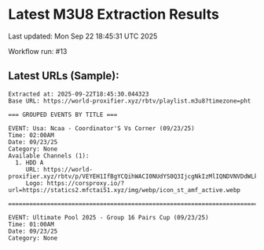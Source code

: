 # Latest M3U8 Extraction Results

Last updated: Mon Sep 22 18:45:31 UTC 2025

Workflow run: #13

## Latest URLs (Sample):
```
Extracted at: 2025-09-22T18:45:30.044323
Base URL: https://world-proxifier.xyz/rbtv/playlist.m3u8?timezone=pht

=== GROUPED EVENTS BY TITLE ===

EVENT: Usa: Ncaa - Coordinator'S Vs Corner (09/23/25)
Time: 02:00AM
Date: 09/23/25
Category: None
Available Channels (1):
  1. HDD A
     URL: https://world-proxifier.xyz/rbtv/p/VEYEH1IfBgYCQihWACI0NUdYS0Q3IjcgNkIzMlIQNDVNVDdWLkIqHiwHKhYaBRweGj0qFxcEERMX/index.m3u8
     Logo: https://corsproxy.io/?url=https://statics2.mfctai51.xyz/img/webp/icon_st_amf_active.webp

================================================================================

EVENT: Ultimate Pool 2025 - Group 16 Pairs Cup (09/23/25)
Time: 01:00AM
Date: 09/23/25
Category: None
```
